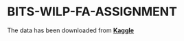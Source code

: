 # BITS-WILP-FA-ASSIGNMENT
The data has been downloaded from [**Kaggle**](https://www.kaggle.com/datasets/uciml/default-of-credit-card-clients-dataset)
